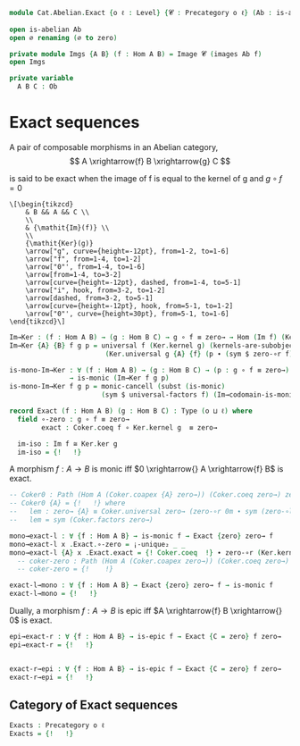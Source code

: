 
<!--
```agda
open import Cat.Prelude hiding (zero)
open import Cat.Abelian.Base
open import Cat.Abelian.Images
open import Cat.Diagram.Zero
open import Cat.Diagram.Image
open import Cat.Diagram.Equaliser.Kernel
open import Cat.Diagram.Coequaliser
```
-->

```agda
module Cat.Abelian.Exact {o ℓ : Level} {𝓒 : Precategory o ℓ} (Ab : is-abelian 𝓒) where
    
open is-abelian Ab
open ∅ renaming (∅ to zero)

private module Imgs {A B} (f : Hom A B) = Image 𝓒 (images Ab f)
open Imgs

private variable
  A B C : Ob

```

# Exact sequences

A pair of composable morphisms in an Abelian category,
$$
A \xrightarrow{f} B \xrightarrow{g} C
$$

is said to be exact when the image of f is equal to the kernel of g and $g \circ f = 0$

~~~{.quiver}
\[\begin{tikzcd}
	& B && A && C \\
	\\
	& {\mathit{Im}(f)} \\
	\\
	{\mathit{Ker}(g)}
	\arrow["g", curve={height=-12pt}, from=1-2, to=1-6]
	\arrow["f", from=1-4, to=1-2]
	\arrow["0"', from=1-4, to=1-6]
	\arrow[from=1-4, to=3-2]
	\arrow[curve={height=-12pt}, dashed, from=1-4, to=5-1]
	\arrow["i", hook, from=3-2, to=1-2]
	\arrow[dashed, from=3-2, to=5-1]
	\arrow[curve={height=-12pt}, hook, from=5-1, to=1-2]
	\arrow["0"', curve={height=30pt}, from=5-1, to=1-6]
\end{tikzcd}\]
~~~

```agda
Im→Ker : (f : Hom A B) → (g : Hom B C) → g ∘ f ≡ zero→ → Hom (Im f) (Ker.ker g)
Im→Ker {A} {B} f g p = universal f (Ker.kernel g) (kernels-are-subobjects _ ∅ _ (Ker.has-is-kernel g))
                        (Ker.universal g {A} {f} (p ∙ (sym $ zero-∘r f))) (Ker.factors g) 

is-mono-Im→Ker : ∀ (f : Hom A B) → (g : Hom B C) → (p : g ∘ f ≡ zero→)
               → is-monic (Im→Ker f g p)
is-mono-Im→Ker f g p = monic-cancell (subst (is-monic)
                       (sym $ universal-factors f) (Im→codomain-is-monic f))
```

```agda
record Exact (f : Hom A B) (g : Hom B C) : Type (o ⊔ ℓ) where
  field ∘-zero : g ∘ f ≡ zero→
        exact : Coker.coeq f ∘ Ker.kernel g  ≡ zero→

  im-iso : Im f ≅ Ker.ker g
  im-iso = {!   !}
```

A morphism $f : A \to B$ is monic iff $0 \xrightarrow{} A \xrightarrow{f} B$ is exact.

```agda
-- Coker0 : Path (Hom A (Coker.coapex {A} zero→)) (Coker.coeq zero→) zero→
-- Coker0 {A} = {!   !} where
--   lem : zero→ {A} ≡ Coker.universal zero→ (zero-∘r 0m ∙ sym (zero-∘l _)) ∘ Coker.coeq zero→ 
--   lem = sym (Coker.factors zero→)

mono→exact-l : ∀ {f : Hom A B} → is-monic f → Exact {zero} zero→ f
mono→exact-l x .Exact.∘-zero = ¡-unique₂ _ _
mono→exact-l {A} x .Exact.exact = {! Coker.coeq  !} ∙ zero-∘r (Ker.kernel _) 
  -- coker-zero : Path (Hom A (Coker.coapex zero→)) (Coker.coeq zero→) zero→
  -- coker-zero = {!    !}

exact-l→mono : ∀ {f : Hom A B} → Exact {zero} zero→ f → is-monic f
exact-l→mono = {!   !}
```

Dually, a morphism $f : A \to B$ is epic iff $A \xrightarrow{f} B \xrightarrow{} 0$ is exact. 

```agda
epi→exact-r : ∀ {f : Hom A B} → is-epic f → Exact {C = zero} f zero→
epi→exact-r = {!   !}


exact-r→epi : ∀ {f : Hom A B} → is-epic f → Exact {C = zero} f zero→
exact-r→epi = {!   !}
```


## Category of Exact sequences

```agda
Exacts : Precategory o ℓ
Exacts = {!   !}

```